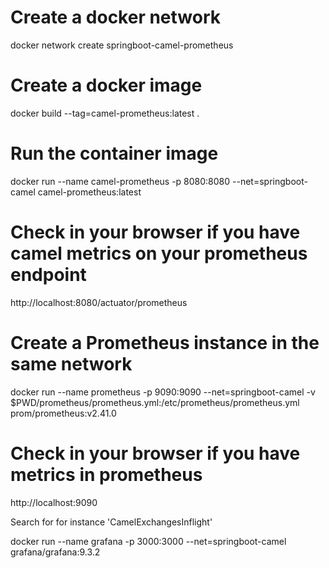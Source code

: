 # Create a docker network
docker network create springboot-camel-prometheus

# Create a docker image
docker build --tag=camel-prometheus:latest .

# Run the container image
docker run --name camel-prometheus -p 8080:8080 --net=springboot-camel camel-prometheus:latest

# Check in your browser if you have camel metrics on your prometheus endpoint
http://localhost:8080/actuator/prometheus

# Create a Prometheus instance in the same network
docker run --name prometheus -p 9090:9090 --net=springboot-camel -v $PWD/prometheus/prometheus.yml:/etc/prometheus/prometheus.yml prom/prometheus:v2.41.0

# Check in your browser if you have metrics in prometheus
http://localhost:9090

Search for for instance 'CamelExchangesInflight'

docker run --name grafana -p 3000:3000 --net=springboot-camel grafana/grafana:9.3.2